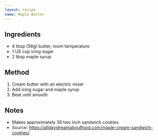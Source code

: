 ```yaml
---
layout: recipe
name: Maple Butter
---
```


## Ingredients
* 4 tbsp (56g) butter, room temperature
* 1 US cup icing sugar
* 2 tbsp maple syrup

## Method
1. Cream butter with an electric mixer
2. Add icing sugar and maple syrup
3. Beat until smooth

## Notes
* Makes approximately 36 two inch sandwich cookies
* Source: https://alldayidreamaboutfood.com/maple-cream-sandwich-cookies/
